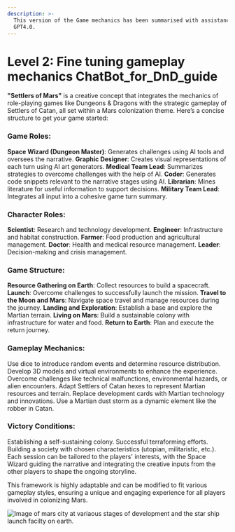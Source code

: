 ```yaml
---
description: >-
  This version of the Game mechanics has been summarised with assistance of
  GPT4.0.
---
```


# Level 2: Fine tuning gameplay mechanics ChatBot\_for\_DnD\_guide

**"Settlers of Mars"** is a creative concept that integrates the mechanics of role-playing games like Dungeons & Dragons with the strategic gameplay of Settlers of Catan, all set within a Mars colonization theme. Here’s a concise structure to get your game started:

### Game Roles:

**Space Wizard (Dungeon Master)**: Generates challenges using AI tools and oversees the narrative. **Graphic Designer**: Creates visual representations of each turn using AI art generators. **Medical Team Lead**: Summarizes strategies to overcome challenges with the help of AI. **Coder**: Generates code snippets relevant to the narrative stages using AI. **Librarian**: Mines literature for useful information to support decisions. **Military Team Lead**: Integrates all input into a cohesive game turn summary.

### Character Roles:

**Scientist**: Research and technology development. **Engineer**: Infrastructure and habitat construction. **Farmer**: Food production and agricultural management. **Doctor**: Health and medical resource management. **Leader**: Decision-making and crisis management.

### Game Structure:

**Resource Gathering on Earth**: Collect resources to build a spacecraft. **Launch**: Overcome challenges to successfully launch the mission. **Travel to the Moon and Mars**: Navigate space travel and manage resources during the journey. **Landing and Exploration**: Establish a base and explore the Martian terrain. **Living on Mars**: Build a sustainable colony with infrastructure for water and food. **Return to Earth**: Plan and execute the return journey.

### Gameplay Mechanics:

Use dice to introduce random events and determine resource distribution. Develop 3D models and virtual environments to enhance the experience. Overcome challenges like technical malfunctions, environmental hazards, or alien encounters. Adapt Settlers of Catan hexes to represent Martian resources and terrain. Replace development cards with Martian technology and innovations. Use a Martian dust storm as a dynamic element like the robber in Catan.

### Victory Conditions:

Establishing a self-sustaining colony. Successful terraforming efforts. Building a society with chosen characteristics (utopian, militaristic, etc.). Each session can be tailored to the players' interests, with the Space Wizard guiding the narrative and integrating the creative inputs from the other players to shape the ongoing storyline.

This framework is highly adaptable and can be modified to fit various gameplay styles, ensuring a unique and engaging experience for all players involved in colonizing Mars.

![Image of mars city at variaous stages of development and the star ship launch facilty on earth. ](Images/SpaceX\_inpired\_settlers\_of\_mars\_montage.jpeg)

